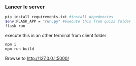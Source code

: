 ### Lancer le server

```bash
pip install requirements.txt #install depedencies
$env:FLASK_APP = "run.py" #execute this from quizz folder
flask run
```
execute this in an other terminal from client folder
```bash
npm i
npm run build
```
Browse to http://127.0.0.1:5000/



